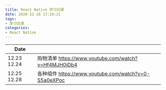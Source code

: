 ```yaml
---
title: React Native 学习记录
date: 2020-12-28 17:19:21
tags:
- 学习记录
categories:
- React Native
---
```




| Date        |                                                      |
| ----------- | ---------------------------------------------------- |
| 12.23 12.24 | 购物清单 https://www.youtube.com/watch?v=Hf4MJH0jDb4 |
| 12.25 12.28 | 各种组件 https://www.youtube.com/watch?v=0-S5a0eXPoc |

